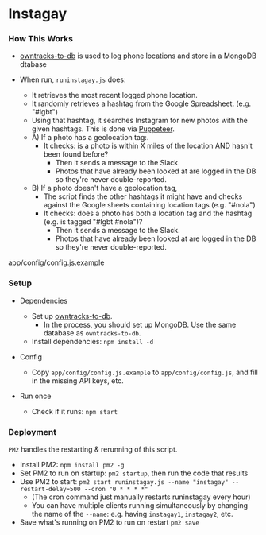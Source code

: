 # Instagay


### How This Works

- [owntracks-to-db](https://github.com/dantaeyoung/Owntracks-to-db) is used to log phone locations and store in a MongoDB dtabase

- When run, `runinstagay.js` does:
  - It retrieves the most recent logged phone location.
  - It randomly retrieves a hashtag from the Google Spreadsheet. (e.g. "#lgbt")
  - Using that hashtag, it searches Instagram for new photos with the given hashtags. This is done via [Puppeteer](https://github.com/GoogleChrome/puppeteer).
  - A) If a photo has a geolocation tag:.
    - It checks: is a photo is within X miles of the location AND hasn't been found before?
        - Then it sends a message to the Slack.
        - Photos that have already been looked at are logged in the DB so they're never double-reported.
  - B) If a photo doesn't have a geolocation tag,
    - The script finds the other hashtags it might have and checks against the Google sheets containing location tags (e.g. "#nola")
    - It checks: does a photo has both a location tag and the hashtag (e.g. is tagged "#lgbt #nola")?
        - Then it sends a message to the Slack.
        - Photos that have already been looked at are logged in the DB so they're never double-reported.





app/config/config.js.example


### Setup


- Dependencies
  - Set up [owntracks-to-db](https://github.com/dantaeyoung/Owntracks-to-db).
    - In the process, you should set up MongoDB. Use the same database as `owntracks-to-db`.
  - Install dependencies: `npm install -d`
  
- Config
  - Copy `app/config/config.js.example` to `app/config/config.js`, and fill in the missing API keys, etc.
  
  
- Run once
  - Check if it runs: `npm start`



### Deployment

`PM2` handles the restarting & rerunning of this script.

  - Install PM2: `npm install pm2 -g`
  - Set PM2 to run on startup: `pm2 startup`, then run the code that results
  - Use PM2 to start: `pm2 start runinstagay.js --name "instagay" --restart-delay=500 --cron "0 * * * *"`
    - (The cron command just manually restarts runinstagay every hour)
    - You can have multiple clients running simultaneously by changing the name of the `--name`: e.g. having `instagay1`, `instagay2`, etc.
  - Save what's running on PM2 to run on restart `pm2 save`
  
